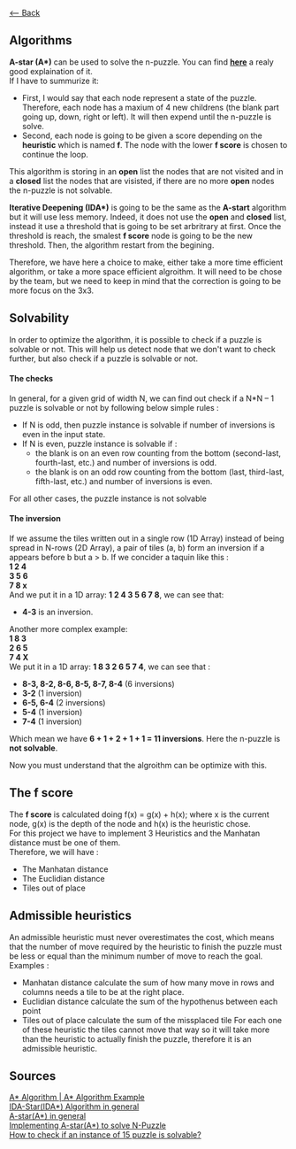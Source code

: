 [<-- Back](../README.md)
## Algorithms

**A-star (A\*)** can be used to solve the n-puzzle. You can find **[here](https://algorithmsinsight.wordpress.com/graph-theory-2/a-star-in-general/implementing-a-star-to-solve-n-puzzle/)** a realy good explaination of it.  
If I have to summurize it:  
- First, I would say that each node represent a state of the puzzle. Therefore, each node has a maxium of 4 new childrens (the blank part going up, down, right or left). It will then expend until the n-puzzle is solve.
- Second, each node is going to be given a score depending on the **heuristic** which is named **f**. The node with the lower **f score** is chosen to continue the loop.  

This algorithm is storing in an **open** list the nodes that are not visited and in a **closed** list the nodes that are visisted, if there are no more **open** nodes the n-puzzle is not solvable.  

**Iterative Deepening (IDA\*)** is going to be the same as the **A-start** algorithm but it will use less memory. Indeed, it does not use the **open** and **closed** list, instead it use a threshold that is going to be set arbritrary at first. Once the threshold is reach, the smalest **f score** node is going to be the new threshold. Then, the algorithm restart from the begining.  

Therefore, we have here a choice to make, either take a more time efficient algorithm, or take a more space efficient algroithm.
It will need to be chose by the team, but we need to keep in mind that the correction is going to be more focus on the 3x3.

## Solvability
In order to optimize the algorithm, it is possible to check if a puzzle is solvable or not. This will help us detect node that we don't want to check further, but also check if a puzzle is solvable or not.  

#### The checks
In general, for a given grid of width N, we can find out check if a N*N – 1 puzzle is solvable or not by following below simple rules :  
- If N is odd, then puzzle instance is solvable if number of inversions is even in the input state.
- If N is even, puzzle instance is solvable if :  
  - the blank is on an even row counting from the bottom (second-last, fourth-last, etc.) and number of inversions is odd.
  - the blank is on an odd row counting from the bottom (last, third-last, fifth-last, etc.) and number of inversions is even.  

For all other cases, the puzzle instance is not solvable

#### The inversion  
If we assume the tiles written out in a single row (1D Array) instead of being spread in N-rows (2D Array), a pair of tiles (a, b) form an inversion if a appears before b but a > b. 
If we concider a taquin like this :  
**1 2 4**  
**3 5 6**  
**7 8 x**  
And we put it in a 1D array: **1 2 4 3 5 6 7 8**, we can see that:  
- **4-3** is an inversion.  

Another more complex example:  
**1 8 3**  
**2 6 5**  
**7 4 X**  
We put it in a 1D array: **1 8 3 2 6 5 7 4**, we can see that :
- **8-3, 8-2, 8-6, 8-5, 8-7, 8-4** (6 inversions)  
- **3-2** (1 inversion)  
- **6-5, 6-4** (2 inversions)  
- **5-4** (1 inversion)  
- **7-4** (1 inversion)  

Which mean we have **6 + 1 + 2 + 1 + 1 = 11 inversions**. Here the n-puzzle is **not solvable**.

Now you must understand that the algroithm can be optimize with this.


## The f score
The **f score** is calculated doing f(x) = g(x) + h(x); where x is the current node, g(x) is the depth of the node and h(x) is the heuristic chose.  
For this project we have to implement 3 Heuristics and the Manhatan distance must be one of them.  
Therefore, we will have : 
- The Manhatan distance
- The Euclidian distance
- Tiles out of place

## Admissible heuristics
An admissible heuristic must never overestimates the cost, which means that the number of move required by the heuristic to finish the puzzle must be less or equal than the minimum number of move to reach the goal.
Examples :
- Manhatan distance calculate the sum of how many move in rows and columns needs a tile to be at the right place.
- Euclidian distance calculate the sum of the hypothenus between each point
- Tiles out of place calculate the sum of the missplaced tile
For each one of these heuristic the tiles cannot move that way so it will take more than the heuristic to actually finish the puzzle, therefore it is an admissible heuristic.

## Sources
[A* Algorithm | A* Algorithm Example](https://www.gatevidyalay.com/tag/a-star-search-algorithm-example/)  
[IDA-Star(IDA*) Algorithm in general](https://algorithmsinsight.wordpress.com/graph-theory-2/ida-star-algorithm-in-general/)  
[A-star(A*) in general](https://algorithmsinsight.wordpress.com/graph-theory-2/a-star-in-general/)  
[Implementing A-star(A*) to solve N-Puzzle](https://algorithmsinsight.wordpress.com/graph-theory-2/a-star-in-general/implementing-a-star-to-solve-n-puzzle/)  
[How to check if an instance of 15 puzzle is solvable?](https://www.geeksforgeeks.org/check-instance-15-puzzle-solvable/)  